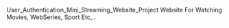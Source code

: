 User_Authentication_Mini_Streaming_Website_Project
Website For Watching Movies, WebSeries, Sport Etc,..  

